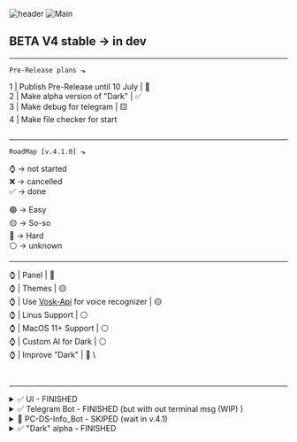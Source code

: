 


![header](https://github.com/Agzes/Pc-Stat-Bot/assets/103037173/9cf32379-06c7-40bd-9d85-9ba0d5a144c2)
![Main](https://github.com/Agzes/Pc-Stat-Bot/assets/103037173/577139b8-ad7e-48af-a628-cf466aeb305c)

## BETA V4 stable -> in dev
---
``` 
Pre-Release plans ⬎
```
1 | Publish Pre-Release until 10 July | 🔴  \
2 | Make alpha version of "Dark" | ✅ \
3 | Make debug for telegram | 🟨 \
4 | Make file checker for start
``` 

```
---
``` 
RoadMap [v.4.1.0] ⬎
```
⌚ -> not started \
❌ -> cancelled \
✅ -> done 

🟢 -> Easy \
🟡 -> So-so \
🔴 -> Hard \
⚪ -> unknown 

---

⌚ | Panel | 🔴 \
⌚ | Themes | 🟡 \
⌚ | Use [Vosk-Api](https://github.com/alphacep/vosk-api) for voice recognizer | 🟡 \
⌚ | Linus Support | ⚪ \
⌚ | MacOS 11+ Support | ⚪ \
⌚ | Custom AI for Dark | ⚪ \
⌚ | Improve "Dark" | 🔴 \
```
 
```


---
<details><summary>✅ UI - FINISHED </summary>
  
- [x] UI:
  - [x] Home
  - [x] Terminal
  - [x] Statistics
  - [x] Plugins
  - [x] "Dark"
  - [ ] _Panel_ - IN v.4.1
  - [x] Settings
  - [ ] _Themes_ - IN v.4.1
  - [x] Russian language support
  - [x] Notify/information window
</details>

<details><summary>✅ Telegram Bot - FINISHED (but with out terminal msg (WIP) ) </summary>
  
- [x] Telegram Bot:
  - [ ] Debug/add info in Terminal  
  - [x] Support with UI 
  - [x] Music Management
  - [x] Video Management
  - [x] Bot Management
  - [x] Sound Management
  - [x] Pc Management
  - [ ] Plugins:
    - [x] KeyBoard management:
      - [x] Eng lang support
      - [x] Rus lang support
      - [x] Change language
    - [x] Mouse management:
      - [x] move
      - [x] right/left button 
    - [x] Data management:
      - [x] Explorer in telegram
      - [x] Download from PC
      - [x] Upload on PC 
    - [x] AI Chat:
      - [x] Just Chat with gpt3.5 (duckduckgo)
      - [ ] _set provider_ - IN v.4.1
      - [ ] _add prompt_ - IN v.4.1
      - [ ] _generate image_ - IN v.4.1
      - [ ] _gpt3.5/gpt4.0/other model_ - IN v.4.1
      - [ ] _gpt-4o (50%/50%)_ - IN v.4.1
</details>

<details><summary>🔴 PC-DS-Info_Bot - SKIPED (wait in v.4.1) </summary>
  
- [ ] PC-DS-Info_Bot (basic lvl)
  - [ ] Real Time Statistic in status
  - [ ] Real Time Statistic in "play in"
  - [ ] Some basic comand
</details>
<details><summary>✅ "Dark" alpha - FINISHED </summary>
  
- [x] "Dark":
  - [x] final lines
  - [x] Add microphone use
  - [x] Add recognizer
  - [x] AI answer
  - [x] Add functional for answer
</details>




